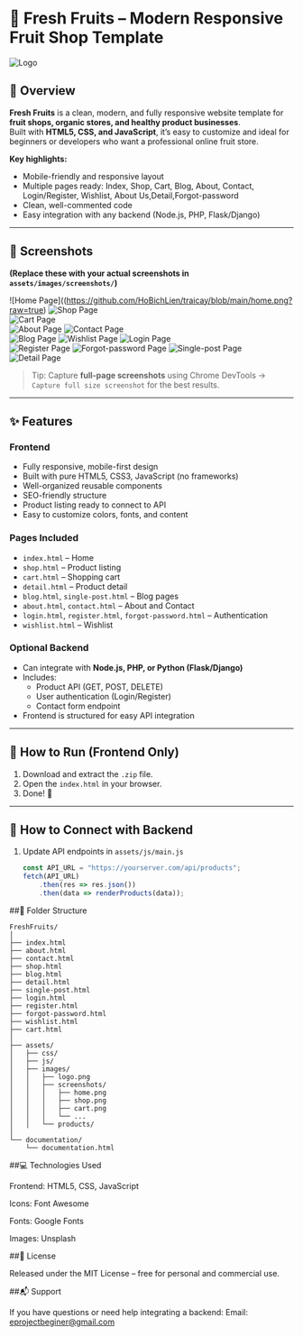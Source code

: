 # 🍎 Fresh Fruits – Modern Responsive Fruit Shop Template

![Logo](https://github.com/HoBichLien/traicay/blob/main/logo.png?raw=true)


## 🌿 Overview
**Fresh Fruits** is a clean, modern, and fully responsive website template for **fruit shops, organic stores, and healthy product businesses**.  
Built with **HTML5, CSS, and JavaScript**, it’s easy to customize and ideal for beginners or developers who want a professional online fruit store.

**Key highlights:**
- Mobile-friendly and responsive layout  
- Multiple pages ready: Index, Shop, Cart, Blog, About, Contact, Login/Register, Wishlist, About Us,Detail,Forgot-password
- Clean, well-commented code  
- Easy integration with any backend (Node.js, PHP, Flask/Django)  

---

## 📸 Screenshots

**(Replace these with your actual screenshots in `assets/images/screenshots/`)**

![Home Page]((https://github.com/HoBichLien/traicay/blob/main/home.png?raw=true) 
![Shop Page](https://github.com/HoBichLien/traicay/blob/main/shop.png?raw=true)  
![Cart Page](https://github.com/HoBichLien/traicay/blob/main/cart.png?raw=true)  
![About Page](https://github.com/HoBichLien/traicay/blob/main/about.png?raw=true) 
![Contact Page](https://github.com/HoBichLien/traicay/blob/main/contact.png?raw=true)  
![Blog Page](https://github.com/HoBichLien/traicay/blob/main/blog.png?raw=true)
![Wishlist Page](https://github.com/HoBichLien/traicay/blob/main/wishlist.png?raw=true) 
![Login Page](https://github.com/HoBichLien/traicay/blob/main/login.png?raw=true)  
![Register Page](https://github.com/HoBichLien/traicay/blob/main/register.png?raw=true)
![Forgot-password Page](https://github.com/HoBichLien/traicay/blob/main/forgot-password.png?raw=true) 
![Single-post Page](https://github.com/HoBichLien/traicay/blob/main/single-post.png?raw=true)  
![Detail Page](https://github.com/HoBichLien/traicay/blob/main/detail.png?raw=true)

> Tip: Capture **full-page screenshots** using Chrome DevTools → `Capture full size screenshot` for the best results.

---

## ✨ Features

### Frontend
- Fully responsive, mobile-first design  
- Built with pure HTML5, CSS3, JavaScript (no frameworks)  
- Well-organized reusable components  
- SEO-friendly structure  
- Product listing ready to connect to API  
- Easy to customize colors, fonts, and content  

### Pages Included
- `index.html` – Home  
- `shop.html` – Product listing  
- `cart.html` – Shopping cart  
- `detail.html` – Product detail  
- `blog.html`, `single-post.html` – Blog pages  
- `about.html`, `contact.html` – About and Contact  
- `login.html`, `register.html`, `forgot-password.html` – Authentication  
- `wishlist.html` – Wishlist  

### Optional Backend
- Can integrate with **Node.js, PHP, or Python (Flask/Django)**  
- Includes:
  - Product API (GET, POST, DELETE)  
  - User authentication (Login/Register)  
  - Contact form endpoint  
- Frontend is structured for easy API integration  

---

## 🧭 How to Run (Frontend Only)
1. Download and extract the `.zip` file.  
2. Open the `index.html` in your browser.  
3. Done! 🎉  

---

## 🧱 How to Connect with Backend
1. Update API endpoints in `assets/js/main.js`  
   ```js
   const API_URL = "https://yourserver.com/api/products";
   fetch(API_URL)
       .then(res => res.json())
       .then(data => renderProducts(data));
##📁 Folder Structure
```
FreshFruits/
│
├── index.html
├── about.html
├── contact.html
├── shop.html
├── blog.html
├── detail.html
├── single-post.html
├── login.html
├── register.html
├── forgot-password.html
├── wishlist.html
├── cart.html
│
├── assets/
│   ├── css/
│   ├── js/
│   ├── images/
│   │   ├── logo.png
│   │   ├── screenshots/
│   │   │   ├── home.png
│   │   │   ├── shop.png
│   │   │   ├── cart.png
│   │   │   └── ...
│   │   └── products/
│
└── documentation/
    └── documentation.html
```
##💻 Technologies Used

Frontend: HTML5, CSS, JavaScript

Icons: Font Awesome

Fonts: Google Fonts

Images: Unsplash

##📄 License

Released under the MIT License – free for personal and commercial use.

##📬 Support

If you have questions or need help integrating a backend:
Email: eprojectbeginer@gmail.com
